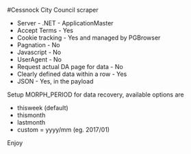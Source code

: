 #Cessnock City Council scraper

* Server - .NET - ApplicationMaster
* Accept Terms - Yes
* Cookie tracking - Yes and managed by PGBrowser
* Pagnation - No
* Javascript - No
* UserAgent - No
* Request actual DA page for data - No
* Clearly defined data within a row - Yes
* JSON - Yes, in the payload

Setup MORPH_PERIOD for data recovery, available options are
* thisweek (default)
* thismonth
* lastmonth
* custom = yyyy/mm    (eg. 2017/01)

Enjoy
